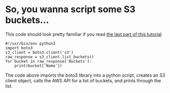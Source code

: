 # So, you wanna script some S3 buckets...
This code should look pretty familiar if you read [the last part of this tutorial](./boto3-1)

```
#!/usr/bin/env python3
import boto3
s3_client = boto3.client('s3')
raw_response = s3_client.list_buckets()
for bucket in raw_response['Buckets']:
    print(bucket['Name'])
```

The code above imports the boto3 library into a python script, creates an S3 client object, calls the AWS API for a list of buckets, and prints through the list. 
